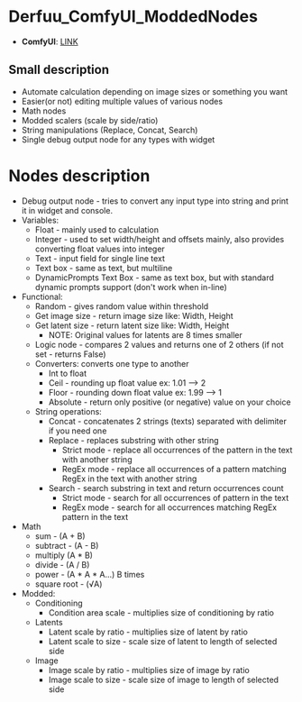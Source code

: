 # Derfuu_ComfyUI_ModdedNodes

- **ComfyUI**: [LINK](https://github.com/comfyanonymous/ComfyUI)

## Small description
- Automate calculation depending on image sizes or something you want
- Easier(or not) editing multiple values of various nodes
- Math nodes
- Modded scalers (scale by side/ratio)
- String manipulations (Replace, Concat, Search)
- Single debug output node for any types with widget 

# Nodes description
- Debug output node - tries to convert any input type into string and print it in widget and console.
- Variables:
  - Float - mainly used to calculation
  - Integer - used to set width/height and offsets mainly, also provides converting float values into integer
  - Text - input field for single line text
  - Text box - same as text, but multiline
  - DynamicPrompts Text Box - same as text box, but with standard dynamic prompts support (don't work when in-line)
- Functional:
  - Random - gives random value within threshold
  - Get image size - return image size like: Width, Height
  - Get latent size - return latent size like: Width, Height
    - NOTE: Original values for latents are 8 times smaller
  - Logic node - compares 2 values and returns one of 2 others (if not set - returns False)
  - Converters: converts one type to another
    - Int to float
    - Ceil - rounding up float value ex: 1.01 --> 2
    - Floor - rounding down float value ex: 1.99 --> 1
    - Absolute - return only positive (or negative) value on your choice
  - String operations:
    - Concat - concatenates 2 strings (texts) separated with delimiter if you need one
    - Replace - replaces substring with other string
      - Strict mode - replace all occurrences of the pattern in the text with another string
      - RegEx mode - replace all occurrences of a pattern matching RegEx in the text with another string
    - Search - search substring in text and return occurrences count 
      - Strict mode - search for all occurrences of pattern in the text
      - RegEx mode - search for all occurrences matching RegEx pattern in the text
- Math
  - sum - (A + B)
  - subtract - (A - B)
  - multiply (A * B)
  - divide - (A / B)
  - power - (A * A * A...) B times
  - square root - (√A)
- Modded:
  - Conditioning
    - Condition area scale - multiplies size of conditioning by ratio
  - Latents
    - Latent scale by ratio - multiplies size of latent by ratio
    - Latent scale to size - scale size of latent to length of selected side
  - Image
    - Image scale by ratio - multiplies size of image by ratio
    - Image scale to size - scale size of image to length of selected side
